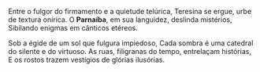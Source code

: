 Entre o fulgor do firmamento e a quietude telúrica,
Teresina se ergue, urbe de textura onírica.
O **Parnaíba**, em sua languidez, deslinda mistérios,
Sibilando enigmas em cânticos etéreos.

Sob a égide de um sol que fulgura impiedoso,
Cada sombra é uma catedral do silente e do virtuoso.
As ruas, filigranas do tempo, entrelaçam histórias,
E os rostos trazem vestígios de glórias ilusórias.